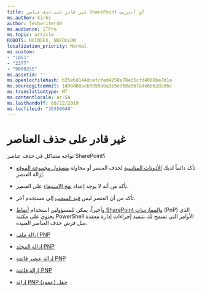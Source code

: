 ```yaml
---
title: غير قادر على حذف عناصر SharePoint أو أندريف
ms.author: kirks
author: Techwriter40
ms.audience: ITPro
ms.topic: article
ROBOTS: NOINDEX, NOFOLLOW
localization_priority: Normal
ms.custom:
- "1851"
- "2377"
- "9000255"
ms.assetid: ''
ms.openlocfilehash: b25e6d144dcefcfed4258e78ad5cfd4089ba7d1e
ms.sourcegitcommit: 1d98db8acb9959aba3b5e308a567ade6b62da56c
ms.translationtype: MT
ms.contentlocale: ar-SA
ms.lasthandoff: 08/22/2019
ms.locfileid: "36558640"
---
```

# <a name="unable-to-delete-items"></a>غير قادر على حذف العناصر

تواجه مشاكل في حذف عناصر SharePoint؟

- تأكد دائماً لديك [الأذونات المناسبة](https://docs.microsoft.com/sharepoint/default-sharepoint-groups) لحذف العنصر أو محاولة [مسؤول مجموعة الموقع](https://docs.microsoft.com/sharepoint/customize-sharepoint-site-permissions#add-change-or-remove-a-site-collection-administrator) إزالة العنصر.

- تأكد من أنه لا يوجد إعداد [نهج الاستبقاء](https://docs.microsoft.com/office365/securitycompliance/retention-policies) على العنصر.

- تأكد من أن العنصر ليس [قيد السحب](https://support.office.com/article/check-out-check-in-or-discard-changes-to-files-in-a-library-7e2c12a9-a874-4393-9511-1378a700f6de) إلى مستخدم آخر.

- وأخيراً، يمكن للمسؤولين استخدام [أنماط SharePoint والممارسات](https://docs.microsoft.com/powershell/sharepoint/sharepoint-pnp/sharepoint-pnp-cmdlets?view=sharepoint-ps#installation) (PnP) الذي يحتوي على مكتبة PowerShell الأوامر التي تسمح لك بتنفيذ إجراءات إدارة معقدة مثل فرض حذف العناصر العنيدة.
- [إزالة ملف PNP](https://docs.microsoft.com/powershell/module/sharepoint-pnp/remove-pnpfile?view=sharepoint-ps)
- [إزالة المجلد PNP](https://docs.microsoft.com/powershell/module/sharepoint-pnp/remove-pnpfolder?view=sharepoint-ps)
- [إزالة عنصر قائمة PNP](https://docs.microsoft.com/powershell/module/sharepoint-pnp/remove-pnplistitem?view=sharepoint-ps)
- [إزالة قائمة PNP](https://docs.microsoft.com/powershell/module/sharepoint-pnp/remove-pnplist?view=sharepoint-ps)
- [إزالة PNP حقل (عمود)](https://docs.microsoft.com/powershell/module/sharepoint-pnp/remove-pnpfield?view=sharepoint-ps)
